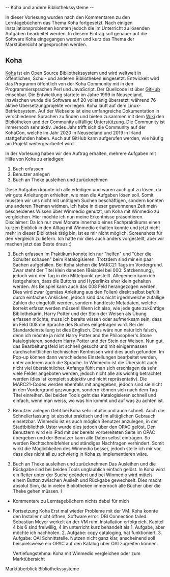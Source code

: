 -- Koha und andere Bibliothekssysteme --

In dieser Vorlesung wurden nach den Kommentaren zu den Lerntagebüchern das Thema Koha fortgesetzt. Nach einigen Installationsproblemen konnten jedoch die im Unterricht zu lösenden Aufgaben bearbeitet werden. In diesem Eintrag soll genauer auf die Software Koha eingegangen werden und kurz das Thema der Marktübersicht angesprochen werden.

## Koha

[Koha](https://koha-community.org/about/) ist ein Open Source Bibliothekssystem und wird weltweit in öffentlichen, Schul- und anderen Bibliotheken eingesetzt. Entwickelt wird das Programm öffentlich von der Koha Community mit in den Programmiersprachen Perl und JavaScript. Der Quellcode ist über [GitHub](https://github.com/Koha-Community/Koha/graphs/contributors) einsehbar. Die Entwicklung startete im Jahre 1999 in Neuseeland, inzwischen wurde die Software auf 20 vollstänig übersetzt, während 76 aktive Übersetzungprojekte vorliegen. Koha läuft auf dem Linux-Betriebsystem. Auf der Webseite ist eine umfangreiche Dokumentation in verschiedenen Sprachen zu finden und bieten zusammen mit dem [Wiki](https://wiki.koha-community.org/wiki/Main_Page) den Bibliotheken und der Community allfällige Unterstützung. Die Community ist immernoch sehr aktiv. Jedes Jahr trifft sich die Community auf der KohaCon, welche im Jahr 2020 in Neuseeland und 2019 in Irland stattgefunden haben. Auch auf GitHub kann aufgerufen werden, wie häufig am Projekt weitergearbeitet wird.

In der Vorlesung haben wir den Auftrag erhalten, mehrere Aufgaben mit Hilfe von Koha zu erledigen:
1. Buch erfassen
2. Benutzer anlegen
3. Buch an Theke ausleihen und zurücknehmen

Diese Aufgaben konnte ich alle erledigen und waren auch gut zu lösen, da wir gute Anleitungen erhielten, wie man die Aufgaben lösen soll. Somit mussten wir uns nicht mit unötigem Suchen beschäftigen, sondern konnten uns anderen Themen widmen. Ich habe in dieser gewonnenen Zeit mein bescheidenes Wissen über Winmedio genutzt, um Koha mit Winmedio zu vergleichen. Hier möchte ich nun meine Erkentnisse präsentieren.
Disclaimer: Da ich nur zwei Monate innerhalb eines Fachpraktikums einen kurzen Einblick in den Alltag mit Winmedio erhalten konnte und jetzt nicht mehr in dieser Bibliothek tätig bin, ist es mir nicht möglich, Screenshots für den Vergleich zu liefern. Ich hätte mir dies auch anders vorgestellt, aber wir machen jetzt das Beste draus :)

1. Buch erfassen
Im Praktikum konnte ich nur "helfen" und "über die Schulter schauen" beim Katalogisieren. Trotzdem sind mir ein paar Sachen aufgefallen. Bei Koha stehen die MARC21 Tags im Vordergrund. Zwar steht der Titel klein daneben (Beispiel bei 000: Satzkennung), jedoch wird der Tag in den Mittelpunkt gestellt. Allegemein kann ich festgehalten, dass die Buttons und Hyperlinks eher klein gehalten werden. Als Beispiel kann auch das 008 Feld herangezogen werden. Dies wird zwar (gemäss Anleitung aus den Folien) direkt selbst befüllt durch einfaches Anklicken, jedoch sind das nicht irgednwelche zufällige Zahlen die eingefüllt werden, sondern handfeste Metadaten, welche korrekt erfasst werden müssen! Wenn ich also, wie jede gute zukünftige Bibliothekarin, Harry Potter und der Stein der Weisen als Übung erfassen möchte, muss ich bereits wissen oder aufmerksam sein, dass im Feld 008 die Sprache des Buches eingetragen wird. Bei der Standardeinstellung ist dies Englisch. Dies wäre nun natürlich falsch, denn ich möchte ja nicht Harry Potter and the Philosopher's Stone katalogisieren, sondern Harry Potter und der Stein der Weisen. Nun gut, das Bearbeitungsfeld ist schnell gesucht und mit einigermassen durchschnittlichen technischen Kentnissen wird dies auch gefunden. Im Pop-up können dann verschiedene Einstellungen bearbeitet werden, unter anderem auch die Sprache.
In Winmedio ist die Übersicht auch nicht viel übersichtlicher. Anfangs fühlt man sich erschlagen da sehr viele Felder angeboten werden, jedoch nicht alle als wichtig betrachtet werden (dies ist komplett subjektiv und nicht repräsentativ). Die MARC21-Codes werden ebenfalls mit angegeben, jedoch sind sie nicht in den Vordergrund gezwungen, sondern können sich nach dem Tag-Titel einreihen. Bei beiden Tools geht das Katalogisieren schnell und einfach, wenn man weiss, wo was hin kommt und auf was zu achten ist.

2. Benutzer anlegen
Geht bei Koha sehr intuitiv und auch schnell. Auch die Schnellerfassung ist absolut praktisch und im alltäglichen Gebrauch einsetzbar. Winmedio ist es auch möglich Benutzer anzulegen, in der Stadtbibliothek Uster wurde dies jedoch über den OPAC gelöst. Den Benutzern wird ein iPad mit der bereits vorbereiteten Seite im OPAC übergeben und der Benutzer kann alle Daten selbst eintragen. So werden Rechtschreibfehler und ständiges Nachfragen verhindert. Somit wirkt die Möglichkeiten des Winmedio besser, jedoch stelle ich mir vor, dass dies nicht all zu schwierig in Koha zu implementieren wäre.

3. Buch an Theke ausleihen und zurücknehmen
Das Ausleihen und die Rückgabe sind bei beiden Tools unglaublich  einfach gelöst. In Koha wird ein Reiter unter der Suche geändert und bei Winmedio wird mittels einem Button zwischen Ausleih und Rückgabe gewechselt. Dies macht absolut Sinn, da in vielen Bibliotheken immernoch alle Bücher über die Theke gehen müssen. I








- Kommentare zu Lerntagebüchern
  nichts dabei für mich
- Fortsetzung Koha
  Erst mal wieder Probleme mit der VM. Koha konnte den Installer nicht öffnen, Software error: DBI Connection failed.
  Sebastian Meyer werkelt an der VM rum. Installation erfolgreich. Kapitel 4 bis 6 sind freiwillig,
  4 im unterricht kurz behandelt als 1. Aufgabe, aber möchte ich nachholen. 2. Aufgabe: copy cataloging, hat funktioniert.
  3. Aufgabe: OAI Schnittstelle. Nutzen nicht ganz klar, anscheinend soll beispielsweise ein OPAC auf den Katalog über OAI zugreifen können.

  Vertiefungstehma: Koha mit Winmedio vergleichen oder zum Marktübersicht


Marktüberblick Bibliothekssysteme
